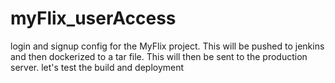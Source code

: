 # myFlix_userAccess
login and signup config for the MyFlix project. 
This will be pushed to jenkins and then dockerized to a tar file. This will then be sent to the production server. 
let's test the build and deployment
